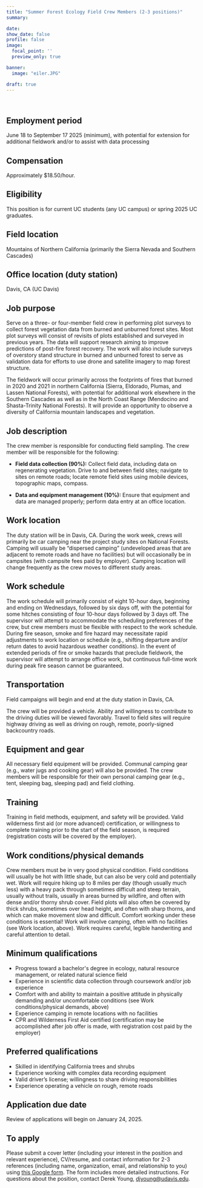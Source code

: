 ```yaml
---
title: "Summer Forest Ecology Field Crew Members (2-3 positions)"
summary:

date:
show_date: false
profile: false
image:
  focal_point: ''
  preview_only: true

banner:
  image: "eiler.JPG"

draft: true
---
```


<!-- <div align="center">

*This 2025 recruitment has closed.*

</div> -->

<br>

## Employment period

June 18 to September 17 2025 (minimum), with potential for extension for additional fieldwork and/or to assist with data processing

 ## Compensation

Approximately $18.50/hour.

## Eligibility

This position is for current UC students (any UC campus) or spring 2025 UC graduates.

## Field location

Mountains of Northern California (primarily the Sierra Nevada and Southern Cascades)

## Office location (duty station)

Davis, CA (UC Davis)

## Job purpose

Serve on a three- or four-member field crew in performing plot surveys to collect forest vegetation
data from burned and unburned forest sites. Most plot surveys will consist of revisits of plots
established and surveyed in previous years. The data will support research aiming to improve predictions
of post-fire forest recovery. The work will also include surveys of overstory stand structure in
burned and unburned forest to serve as validation data for efforts to use drone and satellite
imagery to map forest structure.

The fieldwork will occur primarily across the footprints of fires that burned in 2020 and 2021 in
northern California (Sierra, Eldorado, Plumas, and Lassen National Forests), with potential for
 additional work elsewhere in the Southern Cascades as well as in the North
Coast Range (Mendocino and Shasta-Trinity National Forests). It will provide an opportunity to observe a
diversity of California mountain landscapes and vegetation.

## Job description

The crew member is responsible for conducting field sampling. The crew member will be responsible for the following:

- **Field data collection (90%):** Collect field data, including data on regenerating vegetation. Drive to and between field sites; navigate to sites on remote roads; locate remote field sites using mobile devices, topographic maps, compass.

- **Data and equipment management (10%):** Ensure that equipment and data are managed properly; perform data entry at an office location.

## Work location

The duty station will be in Davis, CA. During the work week, crews will primarily be car camping near the project study sites on National Forests. Camping will usually be “dispersed camping” (undeveloped areas that are adjacent to remote roads and have no facilities) but will occasionally be in campsites (with campsite fees paid by employer). Camping location will change frequently as the crew moves to different study areas.

## Work schedule

The work schedule will primarily consist of eight 10-hour days, beginning and ending on Wednesdays, followed by six days off, with the potential for some hitches consisting of four 10-hour days followed by 3 days off. The supervisor will attempt to accommodate the scheduling preferences of the crew, but crew members must be flexible with respect to the work schedule. During fire season, smoke and fire hazard may necessitate rapid adjustments to work location or schedule (e.g., shifting departure and/or return dates to avoid hazardous weather conditions). In the event of extended periods of fire or smoke hazards that preclude fieldwork, the supervisor will attempt to arrange office work, but continuous full-time work during peak fire season cannot be guaranteed.

## Transportation

Field campaigns will begin and end at the duty station in Davis, CA.

The crew will be provided a vehicle. Ability and willingness to contribute to the driving duties will be viewed favorably. Travel to field sites will require highway driving as well as driving on rough, remote, poorly-signed backcountry roads.

## Equipment and gear

All necessary field equipment will be provided. Communal camping gear (e.g., water jugs and cooking
gear) will also be provided. The crew members will be responsible for their own personal camping
gear (e.g., tent, sleeping bag, sleeping pad) and field clothing.

## Training

Training in field methods, equipment, and safety will be provided. Valid wilderness first aid (or more advanced) certification, or willingness to complete training prior to the start of the field season, is required (registration costs will be covered by the employer).

## Work conditions/physical demands

Crew members must be in very good physical condition. Field conditions will usually be hot with little
shade, but can also be very cold and potentially wet. Work will require hiking up to 8 miles per day
(though usually much less) with a heavy pack through sometimes difficult and steep terrain, usually
without trails, usually in areas burned by wildfire, and often with dense and/or thorny shrub cover.
Field plots will also often be covered by thick shrubs, sometimes over head height, and
often with sharp thorns, and which can make movement slow and difficult. Comfort working under these conditions is essential! Work will involve
camping, often with no facilities (see Work location, above). Work requires careful, legible
handwriting and careful attention to detail.

## Minimum qualifications

- Progress toward a bachelor's degree in ecology, natural resource management, or related natural science field
- Experience in scientific data collection through coursework and/or job experience
- Comfort with and ability to maintain a positive attitude in physically demanding and/or uncomfortable conditions (see Work conditions/physical demands, above)
- Experience camping in remote locations with no facilities
- CPR and Wilderness First Aid certified (certification may be accomplished after job offer is made, with registration cost paid by the employer)

## Preferred qualifications

- Skilled in identifying California trees and shrubs
- Experience working with complex data recording equipment
- Valid driver’s license; willingness to share driving responsibilities
- Experience operating a vehicle on rough, remote roads

## Application due date

Review of applications will begin on January 24, 2025.

## To apply

Please submit a cover letter (including your interest in the position and relevant experience), CV/resume, and contact information for 2-3 references (including name,
organization, email, and relationship to you) using [this Google
form](https://forms.gle/mzhn2Wetq2hy3d7a9). The form includes more detailed instructions. For
questions about the position, contact Derek Young, djyoung@udavis.edu.
